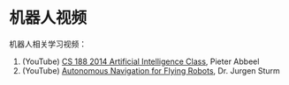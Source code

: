# 机器人视频

机器人相关学习视频：

1. (YouTube) [CS 188 2014 Artificial Intelligence Class](https://www.youtube.com/playlist?list=PLNozK-HB4MXsVAN6cqkCAO09RChbIAk5i), Pieter Abbeel
2. (YouTube) [Autonomous Navigation for Flying Robots](https://www.youtube.com/playlist?list=PLTBdjV_4f-EKBCUs1HmMtsnXv4JUoFrzg), Dr. Jurgen Sturm
